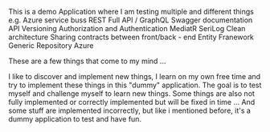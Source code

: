 This is a demo Application where I am testing multiple and different things
e.g.
  Azure service buss
  REST Full API / GraphQL
  Swagger documentation
  API Versioning
  Authorization and Authentication
  MediatR
  SeriLog
  Clean architecture
  Sharing contracts between front/back - end
  Entity Franework
  Generic Repository
  Azure

These are a few things that come to my mind ...

I like to discover and implement new things, I learn on my own free time and try to implement these things in this "dummy" application.
The goal is to test myself and challenge myself to learn new things.
Some things are also not fully implemented or correctly implemented but will be fixed in time ... 
And some stuff are implemented incorrectly, but like i mentioned before, it's a dummy application to test and have fun.
